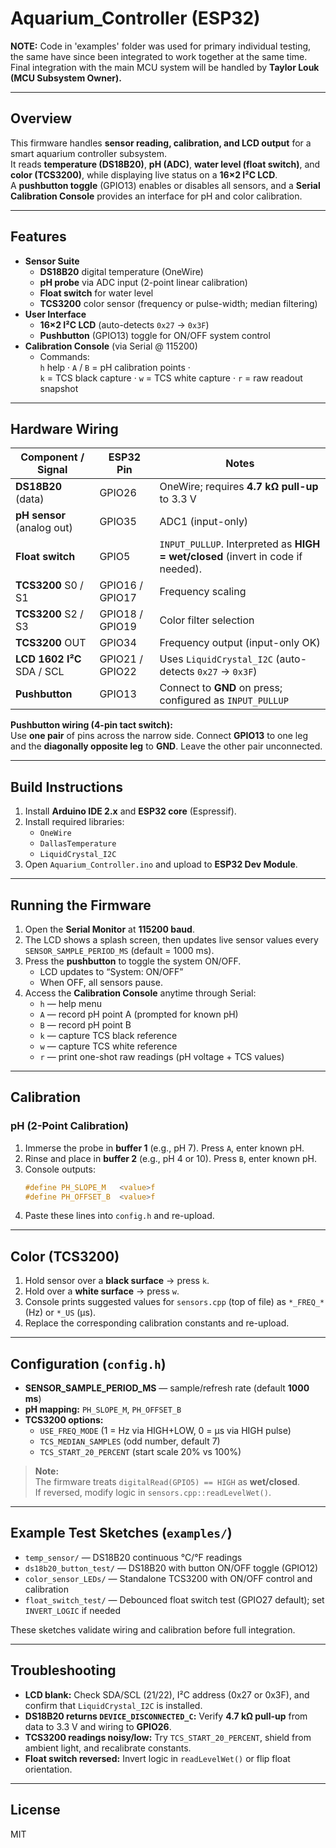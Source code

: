 # Aquarium_Controller (ESP32)

**NOTE:** Code in 'examples' folder was used for primary individual testing, the same have since been integrated to work together at the same time. 
Final integration with the main MCU system will be handled by **Taylor Louk (MCU Subsystem Owner).**

---

## Overview
This firmware handles **sensor reading, calibration, and LCD output** for a smart aquarium controller subsystem.  
It reads **temperature (DS18B20)**, **pH (ADC)**, **water level (float switch)**, and **color (TCS3200)**, while displaying live status on a **16×2 I²C LCD**.  
A **pushbutton toggle** (GPIO13) enables or disables all sensors, and a **Serial Calibration Console** provides an interface for pH and color calibration.

---

## Features
- **Sensor Suite**
  - **DS18B20** digital temperature (OneWire)
  - **pH probe** via ADC input (2-point linear calibration)
  - **Float switch** for water level
  - **TCS3200** color sensor (frequency or pulse-width; median filtering)
- **User Interface**
  - **16×2 I²C LCD** (auto-detects `0x27` → `0x3F`)
  - **Pushbutton** (GPIO13) toggle for ON/OFF system control
- **Calibration Console** (via Serial @ 115200)
  - Commands:  
    `h` help · `A` / `B` = pH calibration points ·  
    `k` = TCS black capture · `w` = TCS white capture · `r` = raw readout snapshot

---

## Hardware Wiring

| Component / Signal          | ESP32 Pin | Notes |
|-----------------------------|-----------|-------|
| **DS18B20** (data)          | GPIO26 | OneWire; requires **4.7 kΩ pull-up** to 3.3 V |
| **pH sensor** (analog out)  | GPIO35 | ADC1 (input-only) |
| **Float switch**            | GPIO5  | `INPUT_PULLUP`. Interpreted as **HIGH = wet/closed** (invert in code if needed). |
| **TCS3200** S0 / S1         | GPIO16 / GPIO17 | Frequency scaling |
| **TCS3200** S2 / S3         | GPIO18 / GPIO19 | Color filter selection |
| **TCS3200** OUT             | GPIO34 | Frequency output (input-only OK) |
| **LCD 1602 I²C** SDA / SCL  | GPIO21 / GPIO22 | Uses `LiquidCrystal_I2C` (auto-detects `0x27` → `0x3F`) |
| **Pushbutton**              | GPIO13 | Connect to **GND** on press; configured as `INPUT_PULLUP` |

**Pushbutton wiring (4-pin tact switch):**  
Use **one pair** of pins across the narrow side. Connect **GPIO13** to one leg and the **diagonally opposite leg** to **GND**. Leave the other pair unconnected.

---

## Build Instructions

1. Install **Arduino IDE 2.x** and **ESP32 core** (Espressif).
2. Install required libraries:
   - `OneWire`
   - `DallasTemperature`
   - `LiquidCrystal_I2C`
3. Open `Aquarium_Controller.ino` and upload to **ESP32 Dev Module**.

---

## Running the Firmware

1. Open the **Serial Monitor** at **115200 baud**.  
2. The LCD shows a splash screen, then updates live sensor values every `SENSOR_SAMPLE_PERIOD_MS` (default = 1000 ms).  
3. Press the **pushbutton** to toggle the system ON/OFF.  
   - LCD updates to “System: ON/OFF”  
   - When OFF, all sensors pause.  
4. Access the **Calibration Console** anytime through Serial:
   - `h` — help menu  
   - `A` — record pH point A (prompted for known pH)  
   - `B` — record pH point B  
   - `k` — capture TCS black reference  
   - `w` — capture TCS white reference  
   - `r` — print one-shot raw readings (pH voltage + TCS values)

---

## Calibration

### pH (2-Point Calibration)
1. Immerse the probe in **buffer 1** (e.g., pH 7). Press `A`, enter known pH.  
2. Rinse and place in **buffer 2** (e.g., pH 4 or 10). Press `B`, enter known pH.  
3. Console outputs:
   ```c
   #define PH_SLOPE_M   <value>f
   #define PH_OFFSET_B  <value>f
4. Paste these lines into `config.h` and re-upload.

---

## Color (TCS3200)

1. Hold sensor over a **black surface** → press `k`.  
2. Hold over a **white surface** → press `w`.  
3. Console prints suggested values for `sensors.cpp` (top of file) as `*_FREQ_*` (Hz) or `*_US` (µs).  
4. Replace the corresponding calibration constants and re-upload.

---

## Configuration (`config.h`)

- **SENSOR_SAMPLE_PERIOD_MS** — sample/refresh rate (default **1000 ms**)  
- **pH mapping:** `PH_SLOPE_M`, `PH_OFFSET_B`  
- **TCS3200 options:**  
  - `USE_FREQ_MODE` (1 = Hz via HIGH+LOW, 0 = µs via HIGH pulse)  
  - `TCS_MEDIAN_SAMPLES` (odd number, default 7)  
  - `TCS_START_20_PERCENT` (start scale 20% vs 100%)  

> **Note:**  
> The firmware treats `digitalRead(GPIO5) == HIGH` as **wet/closed**.  
> If reversed, modify logic in `sensors.cpp::readLevelWet()`.

---

## Example Test Sketches (`examples/`)

- `temp_sensor/` — DS18B20 continuous °C/°F readings  
- `ds18b20_button_test/` — DS18B20 with button ON/OFF toggle (GPIO12)  
- `color_sensor_LEDs/` — Standalone TCS3200 with ON/OFF control and calibration  
- `float_switch_test/` — Debounced float switch test (GPIO27 default); set `INVERT_LOGIC` if needed  

These sketches validate wiring and calibration before full integration.

---

## Troubleshooting

- **LCD blank:** Check SDA/SCL (21/22), I²C address (0x27 or 0x3F), and confirm that `LiquidCrystal_I2C` is installed.  
- **DS18B20 returns `DEVICE_DISCONNECTED_C`:** Verify **4.7 kΩ pull-up** from data to 3.3 V and wiring to **GPIO26**.  
- **TCS3200 readings noisy/low:** Try `TCS_START_20_PERCENT`, shield from ambient light, and recalibrate constants.  
- **Float switch reversed:** Invert logic in `readLevelWet()` or flip float orientation.

---

## License

MIT
